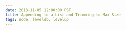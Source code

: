 ```yaml
---
date: 2013-11-05 12:00:00 PST
title: Appending to a List and Trimming to Max Size
tags: node, leveldb, levelup
---
```


<script src="https://gist.github.com/fritzy/7322802.js?file=levelreduce.js"></script>
